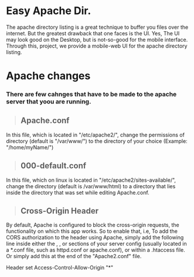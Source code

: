 # Easy Apache Dir.
The apache directory listing is a great technique to buffer you files over the internet. But the greatest drawback that one faces is the UI. Yes, The UI may look good on the Desktop, but is not-so-good for the mobile interface. Through this, project, we provide a mobile-web UI for the apache directory listing.

# Apache changes
### There are few cahnges that have to be made to the apache server that yoou are running.

>## Apache.conf
In this file, which is located in "/etc/apache2/", change the permissions of directory (default is "/var/www/") to the directory of your choice (Example: "/home/myName/")

>## 000-default.conf
In this file, which on linux is located in "/etc/apache2/sites-available/", change the directory (default is /var/www/html) to a directory that lies inside the directory that was set while editing Apache.conf. 

>## Cross-Origin Header
By default, Apache is configured to block the cross-origin requests, the functionality on which this app works. So to enable that, i.e, To add the CORS authorization to the header using Apache, simply add the following line inside either the <Directory>, <Location>, <Files> or <VirtualHost> sections of your server config (usually located in a *.conf file, such as httpd.conf or apache.conf), or within a .htaccess file. Or simply add this at the end of the "Apache2.conf" file.

Header set Access-Control-Allow-Origin "*"